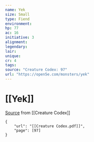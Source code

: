 ```yaml
---
name: Yek
size: Small
type: Fiend
environment: 
hp: 77
ac: 16
initiative: 3
alignment: 
legendary: 
lair: 
unique: 
cr: 4
tags: 
source: "Creature Codex: 97"
url: "https://open5e.com/monsters/yek"
---
```

# [[Yek]]

[Source](zotero://open-pdf/library/items/NTNKJRHG?page=97) from [[Creature Codex]]

```pdf
{
	"url": "[[Creature Codex.pdf]]",
	"page": [97]
}
```


